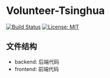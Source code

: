 # Volunteer-Tsinghua
[![Build Status](https://travis-ci.com/LuoBingjun/Volunteer-Tsinghua.svg?token=rRHtFzF4GshyKpWEi2rA&branch=master)](https://travis-ci.com/LuoBingjun/Volunteer-Tsinghua) [![License: MIT](https://img.shields.io/badge/license-MIT-blue.svg)](https://github.com/zx1239856/libserver/blob/master/LICENSE)  

## 文件结构
- backend: 后端代码
- frontend: 前端代码

